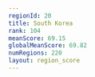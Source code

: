 ```yaml
---
regionId: 20
title: South Korea
rank: 104
meanScore: 69.15
globalMeanScore: 69.82
numRegions: 220
layout: region_score
---
```

